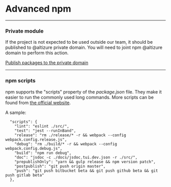 # Advanced npm

---

### Private module

If the project is not expected to be used outside our team, it should be published to @altizure private domain. You will need to joint npm @altizure domain to perform this action.

[Publish packages to the private domain](https://docs.npmjs.com/private-modules/intro)

---

### npm scripts

npm supports the "scripts" property of the _package.json_ file. They make it easier to run the commonly used long commands. More scripts can be found from [the official website](https://docs.npmjs.com/misc/scripts).

A sample:

```
  "scripts": {
    "lint": "eslint ./src/",
    "test": "jest --runInBand",
    "release": "rm ./release/* -r && webpack --config webpack.config.release.js",
    "debug": "rm ./build/* -r && webpack --config webpack.config.debug.js",
    "build": "npm run debug",
    "doc": "jsdoc -c ./docs/jsdoc.tui.dev.json -r ./src/",
    "prepublishOnly": "yarn && gulp release && npm version patch",
    "postpublish": "git push origin master",
    "push": "git push bitbucket beta && git push github beta && git push gitlab beta"
  },
```



